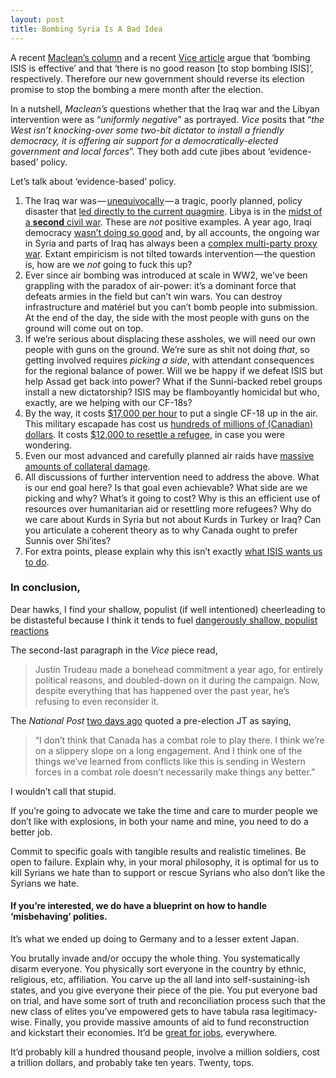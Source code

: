 ```yaml
---
layout: post
title: Bombing Syria Is A Bad Idea
---
```


A recent <a href="http://www.macleans.ca/authors/michael-petrou/how-about-an-evidence-based-syria-policy/" data-href="http://www.macleans.ca/authors/michael-petrou/how-about-an-evidence-based-syria-policy/" class="markup--anchor markup--p-anchor" target="_blank">Maclean’s column</a> and a recent <a href="http://www.vice.com/en_ca/read/justin-trudeau-is-going-to-need-a-better-explanation-for-ending-isis-bombing" data-href="http://www.vice.com/en_ca/read/justin-trudeau-is-going-to-need-a-better-explanation-for-ending-isis-bombing" class="markup--anchor markup--p-anchor" target="_blank">Vice article</a> argue that ‘bombing ISIS is effective’ and that ‘there is no good reason [to stop bombing ISIS]’, respectively. Therefore our new government should reverse its election promise to stop the bombing a mere month after the election.

In a nutshell, <em class="markup--em markup--p-em">Maclean’s</em> questions whether that the Iraq war and the Libyan intervention were as “<em class="markup--em markup--p-em">uniformly negative</em>” as portrayed. <em class="markup--em markup--p-em">Vice</em> posits that “<em class="markup--em markup--p-em">the West isn’t knocking-over some two-bit dictator to install a friendly democracy, it is offering air support for a democratically-elected government and local forces</em>”. They both add cute jibes about ‘evidence-based’ policy.

Let’s talk about ‘evidence-based’ policy.

<ol class="postList"><li name="db62" id="db62" class="graf graf--li graf-after--p">The Iraq war was — <a href="http://www.theonion.com/multiblogpost/this-war-will-destabilize-the-entire-mideast-regio-11534" data-href="http://www.theonion.com/multiblogpost/this-war-will-destabilize-the-entire-mideast-regio-11534" class="markup--anchor markup--li-anchor" target="_blank">unequivocally</a> — a tragic, poorly planned, policy disaster that <a href="http://www.tomdispatch.com/blog/175884/tomgram%3A_patrick_cockburn%2C_how_to_ensure_a_thriving_caliphate" data-href="http://www.tomdispatch.com/blog/175884/tomgram%3A_patrick_cockburn%2C_how_to_ensure_a_thriving_caliphate" class="markup--anchor markup--li-anchor" target="_blank">led directly to the current quagmire</a>. Libya is in the <a href="https://en.wikipedia.org/wiki/Libyan_Civil_War_%282014%E2%80%93present%29" data-href="https://en.wikipedia.org/wiki/Libyan_Civil_War_%282014%E2%80%93present%29" class="markup--anchor markup--li-anchor" target="_blank">midst of a <strong class="markup--strong markup--li-strong">second</strong> civil war</a>. These are <em class="markup--em markup--li-em">not</em> positive examples. A year ago, Iraqi democracy <a href="http://www.newyorker.com/magazine/2014/04/28/what-we-left-behind" data-href="http://www.newyorker.com/magazine/2014/04/28/what-we-left-behind" class="markup--anchor markup--li-anchor" target="_blank">wasn’t doing so good</a> and, by all accounts, the ongoing war in Syria and parts of Iraq has always been a <a href="http://www.vox.com/2015/10/14/9525469/syrias-war-a-5-minute-history" data-href="http://www.vox.com/2015/10/14/9525469/syrias-war-a-5-minute-history" class="markup--anchor markup--li-anchor" target="_blank">complex multi-party proxy war</a>. Extant empiricism is not tilted towards intervention — the question is, how are we <em class="markup--em markup--li-em">not</em> going to fuck this up?</li><li name="1c3e" id="1c3e" class="graf graf--li graf-after--li">Ever since air bombing was introduced at scale in WW2, we’ve been grappling with the paradox of air-power: it’s a dominant force that defeats armies in the field but can’t win wars. You can destroy infrastructure and matériel but you can’t bomb people into submission. At the end of the day, the side with the most people with guns on the ground will come out on top.</li><li name="91c2" id="91c2" class="graf graf--li graf-after--li">If we’re serious about displacing these assholes, we will need our own people with guns on the ground. We’re sure as shit not doing <em class="markup--em markup--li-em">that</em>, so getting involved requires <em class="markup--em markup--li-em">picking a side</em>, with attendant consequences for the regional balance of power. Will we be happy if we defeat ISIS but help Assad get back into power? What if the Sunni-backed rebel groups install a new dictatorship? ISIS may be flamboyantly homicidal but who, exactly, are we helping with our CF-18s?</li><li name="19bb" id="19bb" class="graf graf--li graf-after--li">By the way, it costs <a href="http://www.torontosun.com/2014/05/09/canadian-military-mission-to-eastern-europe-costing-370gs-an-hour" data-href="http://www.torontosun.com/2014/05/09/canadian-military-mission-to-eastern-europe-costing-370gs-an-hour" class="markup--anchor markup--li-anchor" target="_blank">$17,000 per hour</a> to put a single CF-18 up in the air. This military escapade has cost us <a href="http://globalnews.ca/news/1916633/cost-of-anti-isis-mission-climbs-to-528m-jason-kenney-says/" data-href="http://globalnews.ca/news/1916633/cost-of-anti-isis-mission-climbs-to-528m-jason-kenney-says/" class="markup--anchor markup--li-anchor" target="_blank">hundreds of millions of (Canadian) dollars</a>. It costs <a href="http://www.thestar.com/news/canada/2015/09/03/four-ways-canadians-can-help-refugees.html" data-href="http://www.thestar.com/news/canada/2015/09/03/four-ways-canadians-can-help-refugees.html" class="markup--anchor markup--li-anchor" target="_blank">$12,000 to resettle a refugee</a>, in case you were wondering.</li><li name="4073" id="4073" class="graf graf--li graf-after--li">Even our most advanced and carefully planned air raids have <a href="http://www.theguardian.com/us-news/2014/nov/24/-sp-us-drone-strikes-kill-1147" data-href="http://www.theguardian.com/us-news/2014/nov/24/-sp-us-drone-strikes-kill-1147" class="markup--anchor markup--li-anchor" target="_blank">massive amounts of collateral damage</a>.</li><li name="bb01" id="bb01" class="graf graf--li graf-after--li">All discussions of further intervention need to address the above. What is our end goal here? Is that goal even achievable? What side are we picking and why? What’s it going to cost? Why is this an efficient use of resources over humanitarian aid or resettling more refugees? Why do we care about Kurds in Syria but not about Kurds in Turkey or Iraq? Can you articulate a coherent theory as to why Canada ought to prefer Sunnis over Shi’ites?</li><li name="c7d4" id="c7d4" class="graf graf--li graf-after--li">For extra points, please explain why this isn’t exactly <a href="https://twitter.com/LuciousLisaa/status/666158107584798720" data-href="https://twitter.com/LuciousLisaa/status/666158107584798720" class="markup--anchor markup--li-anchor" target="_blank">what ISIS wants us to do</a>.</li></ol>

<h3 name="ea8a" id="ea8a" class="graf graf--h3 graf-after--li">In conclusion,</h3>

Dear hawks, I find your shallow, populist (if well intentioned) cheerleading to be distasteful because I think it tends to fuel <a href="http://www.cbc.ca/news/canada/saskatoon/sask-premier-brad-wall-asks-ottawa-to-suspend-syrian-refugee-plan-1.3321159" data-href="http://www.cbc.ca/news/canada/saskatoon/sask-premier-brad-wall-asks-ottawa-to-suspend-syrian-refugee-plan-1.3321159" class="markup--anchor markup--p-anchor" target="_blank">dangerously shallow, populist reactions</a>

The second-last paragraph in the <em class="markup--em markup--p-em">Vice</em> piece read,


> Justin Trudeau made a bonehead commitment a year ago, for entirely political reasons, and doubled-down on it during the campaign. Now, despite everything that has happened over the past year, he’s refusing to even reconsider it.

The <em class="markup--em markup--p-em">National Post</em> <a href="http://news.nationalpost.com/news/canada/trudeau-plans-to-follow-through-with-plan-to-withdraw-warplanes-and-resettle-25000-syrian-refugees" data-href="http://news.nationalpost.com/news/canada/trudeau-plans-to-follow-through-with-plan-to-withdraw-warplanes-and-resettle-25000-syrian-refugees" class="markup--anchor markup--p-anchor" target="_blank">two days ago</a> quoted a pre-election JT as saying,

> “I don’t think that Canada has a combat role to play there. I think we’re on a slippery slope on a long engagement. And I think one of the things we’ve learned from conflicts like this is sending in Western forces in a combat role doesn’t necessarily make things any better.”

I wouldn’t call that stupid.

If you’re going to advocate we take the time and care to murder people we don’t like with explosions, in both your name and mine, you need to do a better job.

Commit to specific goals with tangible results and realistic timelines. Be open to failure. Explain why, in your moral philosophy, it is optimal for us to kill Syrians we hate than to support or rescue Syrians who also don’t like the Syrians we hate.

<h4 name="b492" id="b492" class="graf graf--h4 graf-after--p">If you’re interested, we do have a blueprint on how to handle ‘misbehaving’ polities.</h4>

It’s what we ended up doing to Germany and to a lesser extent Japan.

You brutally invade and/or occupy the whole thing. You systematically disarm everyone. You physically sort everyone in the country by ethnic, religious, etc, affiliation. You carve up the all land into self-sustaining-ish states, and you give everyone their piece of the pie. You put everyone bad on trial, and have some sort of truth and reconciliation process such that the new class of elites you’ve empowered gets to have tabula rasa legitimacy-wise. Finally, you provide massive amounts of aid to fund reconstruction and kickstart their economies. It’d be <a href="https://twitter.com/mattyglesias/status/666301870521102336" data-href="https://twitter.com/mattyglesias/status/666301870521102336" class="markup--anchor markup--p-anchor" target="_blank">great for jobs</a>, everywhere.

It’d probably kill a hundred thousand people, involve a million soldiers, cost a trillion dollars, and probably take ten years. Twenty, tops.
